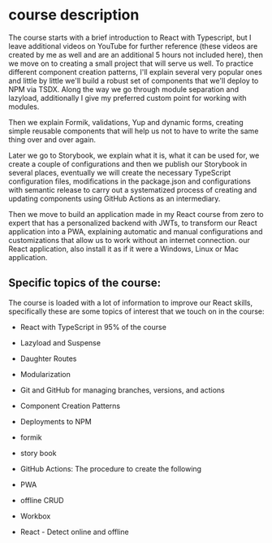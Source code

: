 # course description

The course starts with a brief introduction to React with Typescript, but I leave additional videos on YouTube for further reference (these videos are created by me as well and are an additional 5 hours not included here), then we move on to creating a small project that will serve us well. To practice different component creation patterns, I'll explain several very popular ones and little by little we'll build a robust set of components that we'll deploy to NPM via TSDX. Along the way we go through module separation and lazyload, additionally I give my preferred custom point for working with modules.

Then we explain Formik, validations, Yup and dynamic forms, creating simple reusable components that will help us not to have to write the same thing over and over again.

Later we go to Storybook, we explain what it is, what it can be used for, we create a couple of configurations and then we publish our Storybook in several places, eventually we will create the necessary TypeScript configuration files, modifications in the package.json and configurations with semantic release to carry out a systematized process of creating and updating components using GitHub Actions as an intermediary.

Then we move to build an application made in my React course from zero to expert that has a personalized backend with JWTs, to transform our React application into a PWA, explaining automatic and manual configurations and customizations that allow us to work without an internet connection. our React application, also install it as if it were a Windows, Linux or Mac application.


## Specific topics of the course:



The course is loaded with a lot of information to improve our React skills, specifically these are some topics of interest that we touch on in the course:


- React with TypeScript in 95% of the course

- Lazyload and Suspense

- Daughter Routes

- Modularization

- Git and GitHub for managing branches, versions, and actions

- Component Creation Patterns
  
- Deployments to NPM

- formik

- story book

- GitHub Actions: The procedure to create the following

- PWA

- offline CRUD

- Workbox

- React - Detect online and offline
